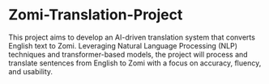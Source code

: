 # Zomi-Translation-Project
This project aims to develop an AI-driven translation system that converts English text to Zomi. Leveraging Natural Language Processing (NLP) techniques and transformer-based models, the project will process and translate sentences from English to Zomi with a focus on accuracy, fluency, and usability.
